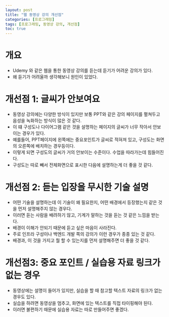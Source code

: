 ```yaml
---
layout: post
title: "웹 동영상 강의 개선점"
categories: [프로그래밍]
tags: [프로그래밍, 동영상 강의, 개선점]
toc: true
---
```


# 개요
- Udemy 와 같은 웹을 통한 동영상 강의를 듣는데 듣기가 어려운 강의가 있다. 
- 왜 듣기가 어려울까 생각해보니 원인이 있었다. 

# 개선점 1: 글씨가 안보여요
- 동영상 강의에는 다양한 방식이 있지만 보통 PPT와 같은 강의 페이지를 펼쳐두고 음성을 녹화하는 방식이 많은 것 같다. 
- 이 떄 구성도나 다이어그램 같은 것을 설명하는 페이지의 글씨가 너무 작아서 안보이는 경우가 있다. 
- 예를들어, PPT페이지에 왼쪽에는 중요포인트가 글씨로 적혀져 있고, 구성도는 화면의 오른쪽에 배치하는 경우등이다. 
- 이렇게 되면 구성도의 글씨가 거의 안보이는 수준이다. 수업을 따라가는데 힘들어진다. 
- 구성도는 따로 빼서 전체화면으로 표시한 다음에 설명하는게 더 좋을 것 같다. 

# 개선점 2: 듣는 입장을 무시한 기술 설명
- 어떤 기술을 설명하는데 이 기술이 왜 필요한지, 어떤 배경에서 등장했는지 같은 것을 먼저 설명해주지 않는 경우다. 
- 이러면 듣는 사람을 배려하기 않고, 기계가 말하는 것을 듣는 것 같은 느낌을 받는다. 
- 배경이 이해가 안되기 때문에 듣고 싶은 마음이 사라진다. 
- 주로 인프라 구성이나 백엔드 개발 쪽의 강의가 이런 경우가 종종 있는 것 같다. 
- 배경과, 이 것을 가지고 뭘 할 수 있는지를 먼저 설명해주면 더 좋을 것 같다.

# 개선점3: 중요 포인트 / 실습용 자료 링크가 없는 경우 
- 동영상에는 설명이 들어가 있지만, 실습을 할 때 참고할 텍스트 자료의 링크가 없는 경우도 있다. 
- 실습을 하려면 동영상을 멈추고, 화면에 있는 텍스트를 직접 타이핑해야 된다. 
- 이러면 불편하기 때문에 실습용 자료는 따로 만들어주면 좋겠다.  
